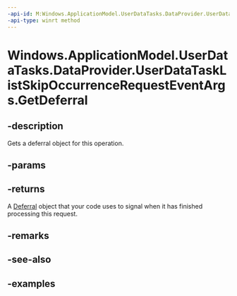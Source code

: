```yaml
---
-api-id: M:Windows.ApplicationModel.UserDataTasks.DataProvider.UserDataTaskListSkipOccurrenceRequestEventArgs.GetDeferral
-api-type: winrt method
---
```


<!-- Method syntax.
public Deferral UserDataTaskListSkipOccurrenceRequestEventArgs.GetDeferral()
-->

# Windows.ApplicationModel.UserDataTasks.DataProvider.UserDataTaskListSkipOccurrenceRequestEventArgs.GetDeferral

## -description
Gets a deferral object for this operation.

## -params

## -returns
A [Deferral](../windows.foundation/deferral.md) object that your code uses to signal when it has finished processing this request.

## -remarks

## -see-also

## -examples
